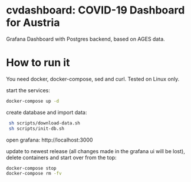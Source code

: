 # cvdashboard: COVID-19 Dashboard for Austria

Grafana Dashboard with Postgres backend, based on AGES data.

# How to run it

You need docker, docker-compose, sed and curl. Tested on Linux only.

start the services:
```sh
docker-compose up -d
```

create database and import data:
```sh
 sh scripts/download-data.sh
 sh scripts/init-db.sh
```

open grafana: http://localhost:3000

update to newest release (all changes made in the grafana ui will be lost), delete containers and start over from the top:
```sh
docker-compose stop
docker-compose rm -fv
```
